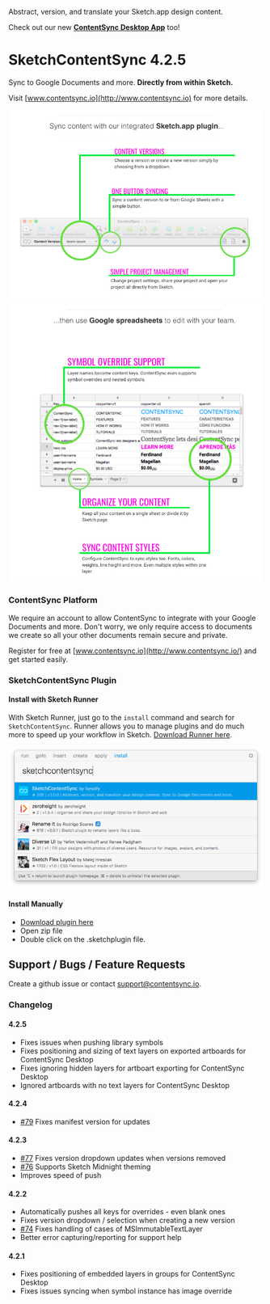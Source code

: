 Abstract, version, and translate your Sketch.app design content.

Check out our new **[ContentSync Desktop App](https://github.com/contentsync/contentsync-desktop)** too!

# SketchContentSync 4.2.5

Sync to Google Documents and more. **Directly from within Sketch.**

Visit [www.contentsync.io](http://www.contentsync.io) for more details.

![Plugin Features](./docs/plugin_features.png)
![Spreadsheets Features](./docs/spreadsheet_features.png)

### ContentSync Platform

We require an account to allow ContentSync to integrate with your Google Documents and more. Don't worry, we only require access to documents we create so all your other documents remain secure and private.

Register for free at [www.contentsync.io](http://www.contentsync.io/) and get started easily.

### SketchContentSync Plugin

#### Install with Sketch Runner
With Sketch Runner, just go to the `install` command and search for `SketchContentSync`. Runner allows you to manage plugins and do much more to speed up your workflow in Sketch. [Download Runner here](http://www.sketchrunner.com).

![Sketch Runner screenshot](./docs/sketchrunner.png)


#### Install Manually
+ [Download plugin here](https://s3-us-west-2.amazonaws.com/contentsync-sketch-releases/SketchContentSync-latest-stable.zip)
+ Open zip file
+ Double click on the .sketchplugin file.


## Support / Bugs / Feature Requests

Create a github issue or contact [support@contentsync.io](mailto:support@contentsync.io).

### Changelog

#### 4.2.5
+ Fixes issues when pushing library symbols
+ Fixes positioning and sizing of text layers on exported artboards for ContentSync Desktop
+ Fixes ignoring hidden layers for artboart exporting for ContentSync Desktop
+ Ignored artboards with no text layers for ContentSync Desktop

#### 4.2.4
+ [#79](https://github.com/contentsync/SketchContentSync/issues/79) Fixes manifest version for updates

#### 4.2.3

+ [#77](https://github.com/contentsync/SketchContentSync/issues/77) Fixes version dropdown updates when versions removed
+ [#76](https://github.com/contentsync/SketchContentSync/issues/76) Supports Sketch Midnight theming
+ Improves speed of push

#### 4.2.2

+ Automatically pushes all keys for overrides - even blank ones
+ Fixes version dropdown / selection when creating a new version
+ [#74](https://github.com/contentsync/SketchContentSync/issues/74) Fixes handling of cases of MSImmutableTextLayer
+ Better error capturing/reporting for support help

#### 4.2.1

+ Fixes positioning of embedded layers in groups for ContentSync Desktop
+ Fixes issues syncing when symbol instance has image override
